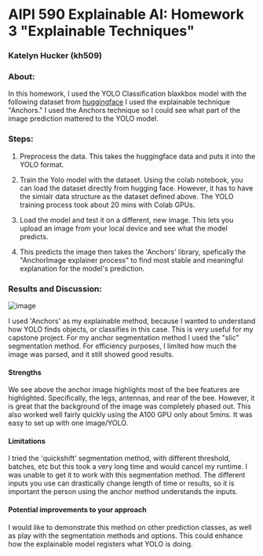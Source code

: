# AIPI 590 Explainable AI: Homework 3 "Explainable Techniques"
### Katelyn Hucker (kh509)

### About: 
In this homework, I used the YOLO Classification blaxkbox model with the following dataset from [ huggingface](https://huggingface.co/datasets/lucabaggi/animal-wildlife) I used the explainable technique "Anchors." I used the Anchors technique so I could see what part of the image prediction mattered to the YOLO model. 

### Steps: 

1. Preprocess the data. This takes the huggingface data and puts it into the YOLO format. 

2. Train the Yolo model with the dataset. Using the colab notebook, you can load the dataset directly from hugging face. However, it has to have the simialr data structure as the dataset defined above. 
The YOLO training process took about 20 mins with Colab GPUs. 

3. Load the model and test it on a different, new image. This lets you upload an image from your local device and see what the model predicts. 

4. This predicts the image then takes the 'Anchors' library, spefically  the "AnchorImage explainer process" to find most stable and meaningful explanation for the model's prediction. 

### Results and Discussion:

![image](https://github.com/user-attachments/assets/96704992-a97d-4095-89a4-3e6c33ff2066)

I used 'Anchors' as my explainable method, because I wanted to understand how YOLO finds objects, or classifies in this case. This is very useful for my capstone project. For my anchor segmentation method I used the "slic" segmentation method. For efficiency purposes, I limited how much the image was parsed, and it still showed good results.

#### Strengths

We see above the anchor image highlights most of the bee features are highlighted. Specifically, the legs, antennas, and rear of the bee. However, it is great that the background of the image was completely phased out. This also worked well fairly quickly using the A100 GPU only about 5mins. It was easy to set up with one image/YOLO.

#### Limitations
I tried the 'quickshift' segmentation method, with different threshold, batches, etc but this took a very long time and would cancel my runtime. I was unable to get it to work with this segmentation method. The different inputs you use can drastically change length of time or results, so it is important the person using the anchor method understands the inputs.

#### Potential improvements to your approach
I would like to demonstrate this method on other prediction classes, as well as play with the segmentation methods and options. This could enhance how the explainable model registers what YOLO is doing.



